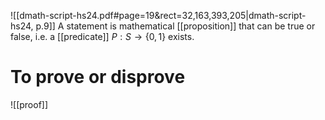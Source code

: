 
![[dmath-script-hs24.pdf#page=19&rect=32,163,393,205|dmath-script-hs24, p.9]]
A statement is mathematical [[proposition]] that can be true or false, i.e. a [[predicate]] $P:S\to\{0,1\}$ exists.

# To prove or disprove
![[proof]]


